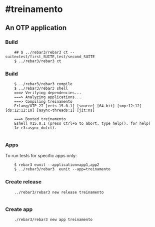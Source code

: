 #treinamento
=====

## An OTP application


### Build

```
    ## $ ../rebar3/rebar3 ct --suite=test/first_SUITE,test/second_SUITE
    $ ../rebar3/rebar3 ct
```

### Build

```
    $ ../rebar3/rebar3 compile
    $ ../rebar3/rebar3 shell
    ===> Verifying dependencies...
    ===> Analyzing applications...
    ===> Compiling treinamento
    Erlang/OTP 27 [erts-15.0.1] [source] [64-bit] [smp:12:12] [ds:12:12:10] [async-threads:1] [jit:ns]

    ===> Booted treinamento
    Eshell V15.0.1 (press Ctrl+G to abort, type help(). for help)
    1> r3:async_do(ct).
    
```
### Apps
To run tests for specific apps only:
```
    $ rebar3 eunit --application=app1,app2
    $ ../rebar3/rebar3  eunit --app=treinamento
```

### Create release
```
    ../rebar3/rebar3 new release treinamento
 
```


### Create app
```
    ./rebar3/rebar3 new app treinamento
```